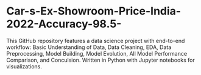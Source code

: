 # Car-s-Ex-Showroom-Price-India-2022-Accuracy-98.5-
This GitHub repository features a data science project with end-to-end workflow: Basic Understanding of Data, Data Cleaning, EDA, Data Preprocessing, Model Building, Model Evolution, All Model Performance Comparison, and Conculsion. Written in Python with Jupyter notebooks for visualizations.
